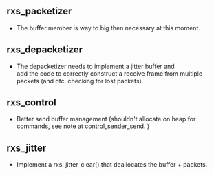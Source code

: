 
 rxs_packetizer
 --------------
 - The buffer member is way to big then necessary at this moment. 

 rxs_depacketizer
 ----------------
 - The depacketizer needs to implement a jitter buffer and      
   add the code to correctly construct a receive frame from 
   multiple packets (and ofc. checking for lost packets).

 rxs_control
 -----------
 - Better send buffer management (shouldn't allocate on heap
   for commands, see note at control_sender_send. )

 rxs_jitter
 ----------
 - Implement a rxs_jitter_clear() that deallocates the buffer + packets.